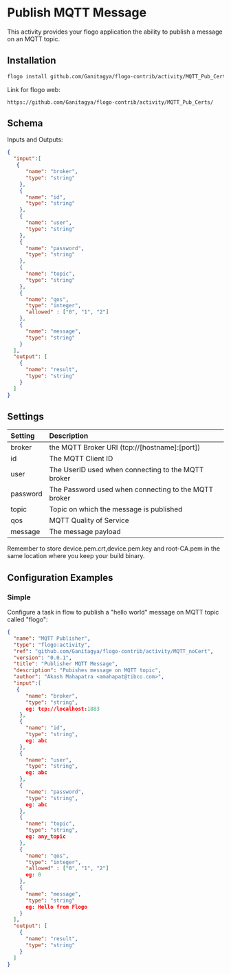 
# Publish MQTT Message
This activity provides your flogo application the ability to publish a message on an MQTT topic.


## Installation

```bash
flogo install github.com/Ganitagya/flogo-contrib/activity/MQTT_Pub_Certs/
```
Link for flogo web:
```
https://github.com/Ganitagya/flogo-contrib/activity/MQTT_Pub_Certs/
```

## Schema
Inputs and Outputs:

```json
{
  "input":[
   {
      "name": "broker",
      "type": "string"
    },
    {
      "name": "id",
      "type": "string"
    },
    {
      "name": "user",
      "type": "string"
    },
    {
      "name": "password",
      "type": "string"
    },
    {
      "name": "topic",
      "type": "string"
    },
    {
      "name": "qos",
      "type": "integer",
      "allowed" : ["0", "1", "2"]
    },
    {
      "name": "message",
      "type": "string"
    }
  ],
  "output": [
    {
      "name": "result",
      "type": "string"
    }
  ]
}
```
## Settings
| Setting   | Description    |
|:----------|:---------------|
| broker    | the MQTT Broker URI (tcp://[hostname]:[port])|
| id        | The MQTT Client ID |         
| user      | The UserID used when connecting to the MQTT broker |
| password  | The Password used when connecting to the MQTT broker |
| topic     | Topic on which the message is published |
| qos       | MQTT Quality of Service |
| message   | The message payload |


Remember to store device.pem.crt,device.pem.key and root-CA.pem in the same location where you keep your build binary.


## Configuration Examples
### Simple
Configure a task in flow to publish a "hello world" message on MQTT topic called "flogo":

```json
{
  "name": "MQTT Publisher",
  "type": "flogo:activity",
  "ref": "github.com/Ganitagya/flogo-contrib/activity/MQTT_noCert",
  "version": "0.0.1",
  "title": "Publisher MQTT Message",
  "description": "Pubishes message on MQTT topic",
  "author": "Akash Mahapatra <amahapat@tibco.com>",
  "input":[
   {
      "name": "broker",
      "type": "string",
      eg: tcp://localhost:1883
    },
    {
      "name": "id",
      "type": "string",
      eg: abc
    },
    {
      "name": "user",
      "type": "string",
      eg: abc
    },
    {
      "name": "password",
      "type": "string",
      eg: abc
    },
    {
      "name": "topic",
      "type": "string",
      eg: any_topic
    },
    {
      "name": "qos",
      "type": "integer",
      "allowed" : ["0", "1", "2"]
      eg: 0
    },
    {
      "name": "message",
      "type": "string"
      eg: Hello from Flogo
    }
  ],
  "output": [
    {
      "name": "result",
      "type": "string"
    }
  ]
}
```

